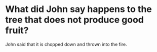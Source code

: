 # What did John say happens to the tree that does not produce good fruit?

John said that it is chopped down and thrown into the fire.
